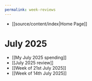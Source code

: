 ```yaml
---
permalink: week-reviews
---
```

- [[source/content/index|Home Page]]
# July 2025
- [[My July 2025 spending]]
- [[July 2025 review]]
- [[Week of 21st July 2025]]
- [[Week of 14th July 2025]]